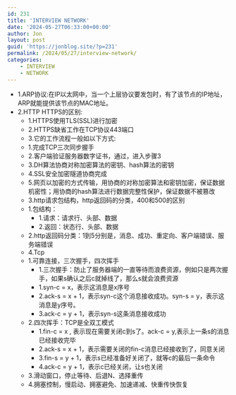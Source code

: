 ```yaml
---
id: 231
title: 'INTERVIEW NETWORK'
date: '2024-05-27T06:33:00+00:00'
author: Jon
layout: post
guid: 'https://jonblog.site/?p=231'
permalink: /2024/05/27/interview-network/
categories:
    - INTERVIEW
    - NETWORK
---
```


- 1.ARP协议:在IP以太网中，当一个上层协议要发包时，有了该节点的IP地址，ARP就能提供该节点的MAC地址。
- 2.HTTP HTTPS的区别: 
  - 1.HTTPS使用TLS(SSL)进行加密
  - 2.HTTPS缺省工作在TCP协议443端口
  - 3.它的工作流程一般如以下方式:
  - 1.完成TCP三次同步握手
  - 2.客户端验证服务器数字证书，通过，进入步骤3
  - 3.DH算法协商对称加密算法的密钥、hash算法的密钥
  - 4.SSL安全加密隧道协商完成
  - 5.网页以加密的方式传输，用协商的对称加密算法和密钥加密，保证数据机密性；用协商的hash算法进行数据完整性保护，保证数据不被篡改
  - 3.http请求包结构，http返回码的分类，400和500的区别
  - 1.包结构： 
      - 1.请求：请求行、头部、数据
      - 2.返回：状态行、头部、数据
  - 2.http返回码分类：1到5分别是，消息、成功、重定向、客户端错误、服务端错误
  - 4.Tcp
  - 1.可靠连接，三次握手，四次挥手 
      - 1.三次握手：防止了服务器端的一直等待而浪费资源，例如只是两次握手，如果s确认之后c就掉线了，那么s就会浪费资源
      - 1.syn-c = x，表示这消息是x序号
      - 2.ack-s = x + 1，表示syn-c这个消息接收成功。syn-s = y，表示这消息是y序号。
      - 3.ack-c = y + 1，表示syn-s这条消息接收成功
  - 2.四次挥手：TCP是全双工模式 
      - 1.fin-c = x , 表示现在需要关闭c到s了。ack-c = y,表示上一条s的消息已经接收完毕
      - 2.ack-s = x + 1，表示需要关闭的fin-c消息已经接收到了，同意关闭
      - 3.fin-s = y + 1，表示s已经准备好关闭了，就等c的最后一条命令
      - 4.ack-c = y + 1，表示c已经关闭，让s也关闭
  - 3.滑动窗口，停止等待、后退N、选择重传
  - 4.拥塞控制，慢启动、拥塞避免、加速递减、快重传快恢复